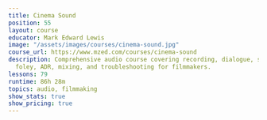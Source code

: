 ```yaml
---
title: Cinema Sound
position: 55
layout: course
educator: Mark Edward Lewis
image: "/assets/images/courses/cinema-sound.jpg"
course_url: https://www.mzed.com/courses/cinema-sound
description: Comprehensive audio course covering recording, dialogue, sound effects,
  foley, ADR, mixing, and troubleshooting for filmmakers.
lessons: 79
runtime: 86h 28m
topics: audio, filmmaking
show_stats: true
show_pricing: true
---
```


